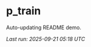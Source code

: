 # p_train

Auto-updating README demo.

<!--START_SECTION:status-->
_Last run: 2025-09-21 05:18 UTC_
<!--END_SECTION:status-->























































































































































































































































































































































































































































































































































































































































































































































